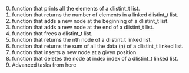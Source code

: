 0. function that prints all the elements of a dlistint_t list.
1.  function that returns the number of elements in a linked dlistint_t list.
2.  function that adds a new node at the beginning of a dlistint_t list.
3. function that adds a new node at the end of a dlistint_t list.
4.  function that frees a dlistint_t list.
5. function that returns the nth node of a dlistint_t linked list.
6.  function that returns the sum of all the data (n) of a dlistint_t linked list.
7. function that inserts a new node at a given position.
8.  function that deletes the node at index index of a dlistint_t linked list.
9. Advanced tasks from here

